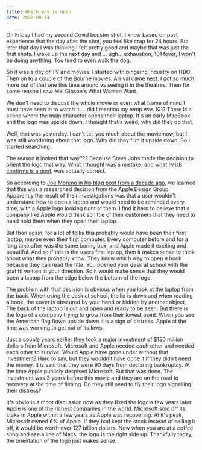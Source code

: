 ```yaml
---
title: Which way is open
date: 2022-08-14
---
```

On Friday I had my second Covid booster shot. I know based on past experience that the day after the shot, you feel like crap for 24 hours. But later that day I was thinking I felt pretty good and maybe that was just the first shots. I wake up the next day and ... ugh... exhaustion, 101 fever, I won't be doing anything. Too tired to even walk the dog. 

So it was a day of TV and movies. I started with bingeing Industry on HBO. Then on to a couple of the Bourne movies. Arrival came next. I got so much more out of that one this time around vs seeing it in the theatres. Then for some reason I saw Mel Gibson's What Women Want. 

We don't need to discuss the whole movie or even what frame of mind I must have been in to watch it.... did I mention my temp was 101? There is a scene where the main character opens their laptop. It's an early MacBook and the logo was upside down. I thought that's weird, why did they do that. 

Well, that was yesterday. I can't tell you much about the movie now, but I was still wondering about that logo. Why did they film it upside down. So I started searching. 

The reason it looked that way??? Because Steve Jobs made the decision to orient the logo that way. What I thought was a mistake, and what [IMDB confirms is a goof](https://www.imdb.com/title/tt0207201/goofs?item=gf1516766), was actually correct.

So according to [Joe Moreno in his blog post from a decade ago](https://web.archive.org/web/20190707222936/https://blog.joemoreno.com/2012/05/upside-down-apple-logo.html), we learned that this was a researched decision from the Apple Design Group. Apparently the result of their investigations was that a user wouldn't understand how to open a laptop and would need to be reminded every time, with a Apple logo looking right at them. I find it hard to believe that a company like Apple would think so little of their customers that they need to hand hold them when they open their laptop. 

But then again, for a lot of folks this probably would have been their first laptop, maybe even their first computer. Every computer before and for a long time after was the same boring box, and Apple made it exciting and beautiful. And so if this is the users first laptop, then it makes sense to think about what they probably know. They know which way to open a book because they can read the title. You opened your desk at school with the grafitti written in your direction. So it would make sense that they would open a laptop from the edge below the bottom of the logo. 

The problem with that decision is obvious when you look at the laptop from the back. When using the desk at school, the lid is down and when reading a book, the cover is obscured by your hand or hidden by another object. The back of the laptop is out and open and ready to be seen. But there is the logo of a company trying to grow from their lowest point. When you see the American flag flown upside down it is a sign of distress. Apple at the time was working to get out of its lows. 

Just a couple years earlier they took a major investment of $150 million dollars from Microsoft. Microsoft and Apple needed each other and needed each other to survive. Would Apple have gone under without that investment? Hard to say, but they wouldn't have done it if they didn't need the money. It is said that they were 90 days from declaring bankruptcy. At the time Apple publicly despised Microsoft. But that was done. The investment was 3 years before this movie and they are on the road to recovery at the time of filming. Do they still need to fly their logo signalling their distress? 

It's obvious a moot discussion now as they fixed the logo a few years later. Apple is one of the richest companies in the world. Microsoft sold off its stake in Apple within a few years as Apple was recovering. At it's peak, Microsoft owned 6% of Apple. If they had kept the stock instead of selling it off, it would be worth over 127 billion dollars. Now when you are at a coffee shop and see a line of Macs, the logo is the right side up. Thankfully today, the orientation of the logo just makes sense. 